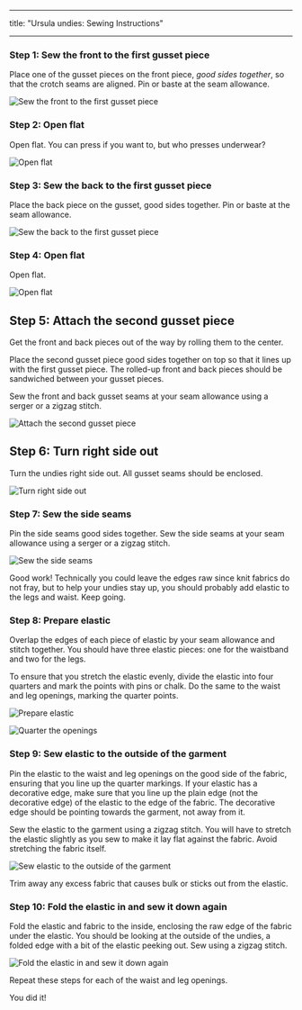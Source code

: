 ***

title: "Ursula undies: Sewing Instructions"

***

### Step 1: Sew the front to the first gusset piece

Place one of the gusset pieces on the front piece, _good sides together_, so that the crotch seams are aligned. Pin or baste at the seam allowance.

![Sew the front to the first gusset piece](step01.png)

### Step 2: Open flat

Open flat. You can press if you want to, but who presses underwear?

![Open flat](step02.png)

### Step 3: Sew the back to the first gusset piece

Place the back piece on the gusset, good sides together. Pin or baste at the seam allowance.

![Sew the back to the first gusset piece](step03.png)

### Step 4: Open flat

Open flat.

![Open flat](step04.png)

## Step 5: Attach the second gusset piece

Get the front and back pieces out of the way by rolling them to the center.

Place the second gusset piece good sides together on top so that it lines up with the first gusset piece. The rolled-up front and back pieces should be sandwiched between your gusset pieces.

Sew the front and back gusset seams at your seam allowance using a serger or a zigzag stitch.

![Attach the second gusset piece](step05.png)

## Step 6: Turn right side out

Turn the undies right side out. All gusset seams should be enclosed.

![Turn right side out](step06.png)

### Step 7: Sew the side seams

Pin the side seams good sides together. Sew the side seams at your seam allowance using a serger or a zigzag stitch.

![Sew the side seams](step07.png)

<Note>

Good work! Technically you could leave the edges raw since knit fabrics do not fray, but to help your undies stay up, you should probably add elastic to the legs and waist. Keep going.

</Note>

### Step 8: Prepare elastic

Overlap the edges of each piece of elastic by your seam allowance and stitch together. You should have three elastic pieces: one for the waistband and two for the legs.

To ensure that you stretch the elastic evenly, divide the elastic into four quarters and mark the points with pins or chalk. Do the same to the waist and leg openings, marking the quarter points.

![Prepare elastic](step08.png)

![Quarter the openings](step08b.png)

### Step 9: Sew elastic to the outside of the garment

Pin the elastic to the waist and leg openings on the good side of the fabric, ensuring that you line up the quarter markings. If your elastic has a decorative edge, make sure that you line up the plain edge (not the decorative edge) of the elastic to the edge of the fabric. The decorative edge should be pointing towards the garment, not away from it.

Sew the elastic to the garment using a zigzag stitch. You will have to stretch the elastic slightly as you sew to make it lay flat against the fabric. Avoid stretching the fabric itself.

![Sew elastic to the outside of the garment](step09.png)

Trim away any excess fabric that causes bulk or sticks out from the elastic.

### Step 10: Fold the elastic in and sew it down again

Fold the elastic and fabric to the inside, enclosing the raw edge of the fabric under the elastic. You should be looking at the outside of the undies, a folded edge with a bit of the elastic peeking out. Sew using a zigzag stitch.

![Fold the elastic in and sew it down again](step10.png)

Repeat these steps for each of the waist and leg openings.

You did it!
